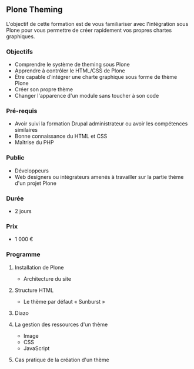 ## Plone Theming

L'objectif de cette formation est de vous familiariser avec l'intégration sous Plone pour vous permettre de créer rapidement vos propres chartes graphiques.

### Objectifs
   * Comprendre le système de theming sous Plone
   * Apprendre à contrôler le HTML/CSS de Plone
   * Être capable d'intégrer une charte graphique sous forme de thème Plone
   * Créer son propre thème
   * Changer l'apparence d'un module sans toucher à son code

### Pré-requis
   * Avoir suivi la formation Drupal administrateur ou avoir les compétences similaires
   * Bonne connaissance du HTML et CSS
   * Maîtrise du PHP

### Public
  * Développeurs
  * Web designers ou intégrateurs amenés à travailler sur la partie thème d'un projet Plone

### Durée
* 2 jours

### Prix
* 1 000 €

### Programme
1. Installation de Plone
    * Architecture du site
2. Structure HTML
    * Le thème par défaut « Sunburst »
3. Diazo

4. La gestion des ressources d'un thème
    * Image
    * CSS
    * JavaScript
5. Cas pratique de la création d'un thème
